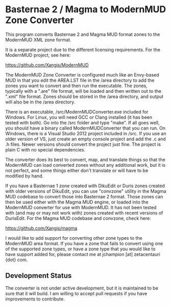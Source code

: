 # Basternae 2 / Magma to ModernMUD Zone Converter

This program converts Basternae 2 and Magma MUD format zones to the ModernMUD
XML zone format.

It is a separate project due to the different licensing requirements. For the
ModernMUD project, see here:

https://github.com/Xangis/ModernMUD

The ModernMUD Zone Converter is configured much like an Envy-based MUD in that
you edit the AREA.LST file in the /area directory to add the zones you want to
convert and then run the executable.  The zones, typically with a ".are" file
format, will be loaded and then written out to the ".xml" file format. Zones
should be stored in the /area directory, and output will also be in the /area
directory.

There is an executable, /src/ModernMUDConverter.exe included for Windows. For
Linux, you will need GCC or Clang installed (it has been tested with both). Go 
into the /src folder and type "make". If all goes well, you should have a binary 
called ModernMUDConverter that you can run. On Windows, there is a Visual Studio 
2012 project included in /src.  If you use an older version of VS, just create 
an empty console project and add the .c and .h files. Newer versions should 
convert the project just fine. The project is plain C with no special 
dependencies.

The converter does its best to convert, map, and translate things so that the
ModernMUD can load converted zones without any additional work, but it is not
perfect, and some things either don't translate or will have to be modified by
hand.

If you have a Basternae 1 zone created with DikuEdit or Duris zones created with
older versions of DikuEdit, you can use "convzone" utility in the Magma MUD 
codebase to convert those into Basternae 2 format. Those zones can then be used 
either  with the Magma MUD engine, or loaded into the ModernMUD converter for use
with ModernMUD. It has not been tested with (and may or may not work with) zones 
created with recent versions of DurisEdit. For the Magma MUD codebase and
convzone, check here:

https://github.com/Xangis/magma

I would like to add support for converting other zone types to the ModernMUD area
format. If you have a zone that fails to convert using one of the supported zone
types, or have a zone type that you would like to have support added for, please
contact me at jchampion [at] zetacentauri {dot} com.

## Development Status

The converter is not under active development, but it is maintained to be sure that
it will build. I am willing to accept pull requests if you have improvements to
contribute.
